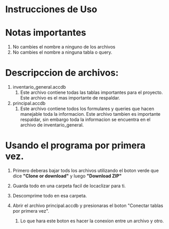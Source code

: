 # Instrucciones de Uso 

# **Notas importantes**

1. No cambies el nombre a ninguno de los archivos 
2. No cambies el nombre a ninguna tabla o query. 


# Descripccion de archivos: 
1. inventario_general.accdb
    1. Este archivo contiene todas las tablas importantes para el proyecto. Este archivo es el mas importante de respaldar. 
2. principal.accdb
    1. Este archivo contiene todos los formulares y queries que hacen manejable toda la informacion. Este archivo tambien es importante respaldar, sin embargo toda la informacion se encuentra en el archivo de inventario_general. 

# Usando el programa por primera vez. 
1. Primero deberas bajar tods los archivos utilizando el boton verde que dice **"Clone or download"** y luego **"Download ZIP"**

2. Guarda todo en una carpeta facil de locaclizar para ti. 

3. Descomprime todo en esa carpeta. 

4. Abrir el archivo principal.accdb y presionaras el boton "Conectar tablas por primera vez".
    1. Lo que hara este boton es hacer la conexion entre un archivo y otro. 

